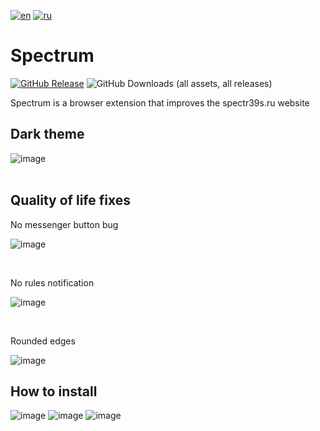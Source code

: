 [![en](https://img.shields.io/badge/lang-en-red.svg)](https://github.com/Alextimka/Spectrum/blob/master/README.md)
[![ru](https://img.shields.io/badge/lang-ru-green.svg)](https://github.com/Alextimka/Spectrum/blob/master/README/README.ru.md)
# Spectrum

[![GitHub Release](https://img.shields.io/github/v/release/Alextimka/Spectrum?style=flat&logo=github)](https://github.com/Alextimka/Spectrum/releases/latest/download/Spectrum.zip)
![GitHub Downloads (all assets, all releases)](https://img.shields.io/github/downloads/Alextimka/Spectrum/total?color=red)

Spectrum is a browser extension that improves the spectr39s.ru website

<h2>Dark theme</h2>

![image](https://github.com/Alextimka/Spectrum/assets/59509074/39fb54aa-7236-4a6d-b361-3a5abc83c4b5)
<br><br>
<h2>Quality of life fixes</h2>
<p>No messenger button bug</p>

![image](https://github.com/Alextimka/Spectrum/assets/59509074/8bb337f3-c569-42fa-a02d-9c2b84ee85f6)

<br>
<p>No rules notification</p>

![image](https://github.com/Alextimka/Spectrum/assets/59509074/a0d3e22d-d5bd-42e6-ba6c-0c7f3db9a971)

<br>
<p>Rounded edges</p>

![image](https://github.com/Alextimka/Spectrum/assets/59509074/0d3784f8-17d6-4260-a9aa-20f57e6e32b7)
<h2>How to install</h2>

![image](https://github.com/Alextimka/Spectrum/assets/59509074/e0f06eca-55c0-487d-aa89-9893231a774f)
![image](https://github.com/Alextimka/Spectrum/assets/59509074/8da4e707-f9cb-4935-9bce-d26c896f3085)
![image](https://github.com/Alextimka/Spectrum/assets/59509074/e1e515cd-29cb-47c5-86ae-6119ccd8d333)
